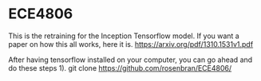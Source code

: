 # ECE4806

This is the retraining for the Inception Tensorflow model. If you want a paper on how this all works, here it is.
https://arxiv.org/pdf/1310.1531v1.pdf

After having tensorflow installed on your computer, you can go ahead and do these steps
1). git clone https://github.com/rosenbran/ECE4806/

